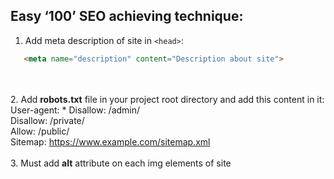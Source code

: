 ## Easy ‘100’ SEO achieving technique:

1. Add meta description of site in ```` <head> ````: <br>
````html
   <meta name="description" content="Description about site">
````
<br><br>
2. Add <b>robots.txt</b> file in your project root directory
and add this content in it:<br>
User-agent: * Disallow: /admin/ <br>
Disallow: /private/ <br>
Allow: /public/ <br>
Sitemap: https://www.example.com/sitemap.xml<br><br>
3. Must add <b>alt</b> attribute on each img elements of site
